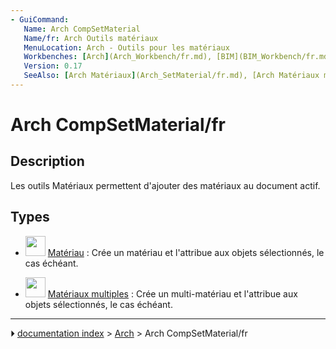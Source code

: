 ```yaml
---
- GuiCommand:
   Name: Arch CompSetMaterial
   Name/fr: Arch Outils matériaux
   MenuLocation: Arch - Outils pour les matériaux
   Workbenches: [Arch](Arch_Workbench/fr.md), [BIM](BIM_Workbench/fr.md)
   Version: 0.17
   SeeAlso: [Arch Matériaux](Arch_SetMaterial/fr.md), [Arch Matériaux multiples](Arch_MultiMaterial/fr.md)
---
```


# Arch CompSetMaterial/fr

## Description

Les outils Matériaux permettent d\'ajouter des matériaux au document actif.

## Types

-   <img alt="" src=images/Arch_SetMaterial.svg  style="width:32px;"> [Matériau](Arch_SetMaterial/fr.md) : Crée un matériau et l\'attribue aux objets sélectionnés, le cas échéant.

-   <img alt="" src=images/Arch_MultiMaterial.svg  style="width:32px;"> [Matériaux multiples](Arch_MultiMaterial/fr.md) : Crée un multi-matériau et l\'attribue aux objets sélectionnés, le cas échéant.



---
⏵ [documentation index](../README.md) > [Arch](Arch_Workbench.md) > Arch CompSetMaterial/fr
